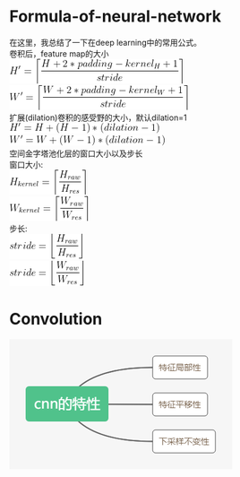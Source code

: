 # Formula-of-neural-network
在这里，我总结了一下在deep learning中的常用公式。  
卷积后，feature map的大小  
![image](formula_0.gif)  
![image](formula_1.gif)  
扩展(dilation)卷积的感受野的大小，默认dilation=1  
![image](formula_2.gif)  
![image](formula_3.gif)  
空间金字塔池化层的窗口大小以及步长  
窗口大小:  
![image](formula_4.gif)  
![image](formula_5.gif)  
步长:  
![image](formula_6.gif)  
![image](formula_7.gif)  
# Convolution
![image](cnn的特性.png)  
